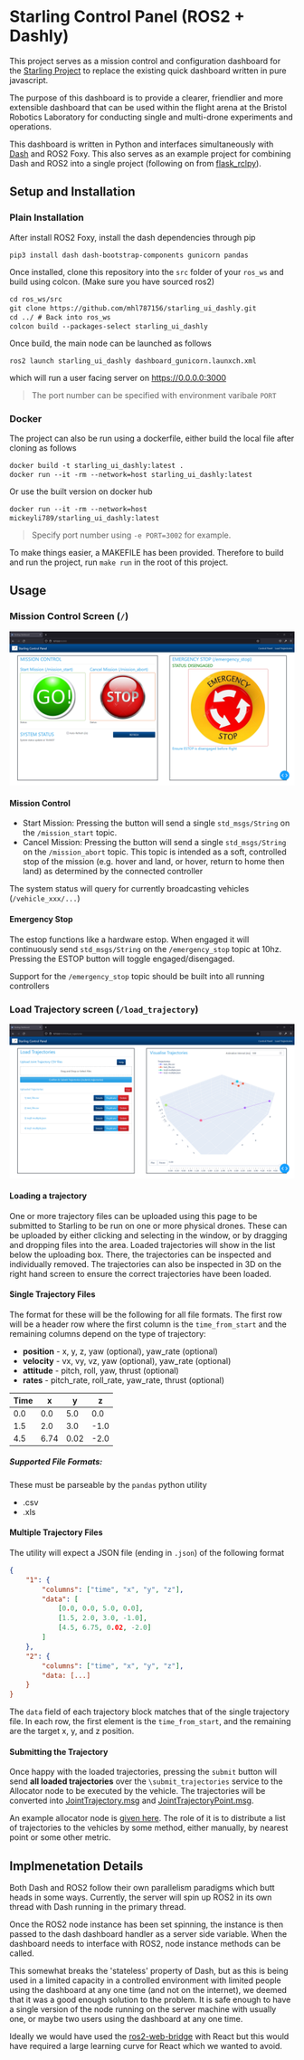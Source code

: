 # Starling Control Panel (ROS2 + Dashly)

This project serves as a mission control and configuration dashboard for the [Starling Project](https://github.com/UoBFlightLab/ProjectStarling) to replace the existing quick dashboard written in pure javascript.

The purpose of this dashboard is to provide a clearer, friendlier and more extensible dashboard that can be used within the flight arena at the Bristol Robotics Laboratory for conducting single and multi-drone experiments and operations.

This dashboard is written in Python and interfaces simultaneously with [Dash](https://dash.plotly.com/) and ROS2 Foxy. This also serves as an example project for combining Dash and ROS2 into a single project (following on from [flask_rclpy](https://github.com/codebot/flask_rclpy)).


## Setup and Installation

### Plain Installation

After install ROS2 Foxy, install the dash dependencies through pip

```
pip3 install dash dash-bootstrap-components gunicorn pandas
```

Once installed, clone this repository into the `src` folder of your `ros_ws` and build using colcon. (Make sure you have sourced ros2)

```
cd ros_ws/src
git clone https://github.com/mhl787156/starling_ui_dashly.git
cd ../ # Back into ros_ws
colcon build --packages-select starling_ui_dashly
```

Once build, the main node can be launched as follows

```
ros2 launch starling_ui_dashly dashboard_gunicorn.launxch.xml
```

which will run a user facing server on https://0.0.0.0:3000

> The port number can be specified with environment varibale `PORT` 

### Docker

The project can also be run using a dockerfile, either build the local file after cloning as follows

```
docker build -t starling_ui_dashly:latest .
docker run --it -rm --network=host starling_ui_dashly:latest
```

Or use the built version on docker hub
```
docker run --it -rm --network=host mickeyli789/starling_ui_dashly:latest
```

> Specify port number using `-e PORT=3002` for example. 

To make things easier, a MAKEFILE has been provided. Therefore to build and run the project, run `make run` in the root of this project.

## Usage

### Mission Control Screen (`/`)
![control panel](control_panel.png)

#### Mission Control

* Start Mission: Pressing the button will send a single `std_msgs/String` on the `/mission_start` topic.
* Cancel Mission: Pressing the button will send a single `std_msgs/String` on the `/mission_abort` topic. This topic is intended as a soft, controlled stop of the mission (e.g. hover and land, or hover, return to home then land) as determined by the connected controller

The system status will query for currently broadcasting vehicles (`/vehicle_xxx/...`)

#### Emergency Stop

The estop functions like a hardware estop. When engaged it will continuously send `std_msgs/String` on the `/emergency_stop` topic at 10hz. Pressing the ESTOP button will toggle engaged/disengaged.

Support for the `/emergency_stop` topic should be built into all running controllers

### Load Trajectory screen (`/load_trajectory`)

![load trajectory](load_trajectory.png)

#### Loading a trajectory

One or more trajectory files can be uploaded using this page to be submitted to Starling to be run on one or more physical drones.
These can be uploaded by either clicking and selecting in the window, or by dragging and dropping files into the area.
Loaded trajectories will show in the list below the uploading box. There, the trajectories can be inspected and individually removed.
The trajectories can also be inspected in 3D on the right hand screen to ensure the correct trajectories have been loaded.


#### Single Trajectory Files

The format for these will be the following for all file formats.
The first row will be a header row where the first column is the `time_from_start` and the remaining columns depend on the type of trajectory:

- **position** - x, y, z, yaw (optional), yaw_rate (optional)
- **velocity** - vx, vy, vz, yaw (optional), yaw_rate (optional)
- **attitude** - pitch, roll, yaw, thrust (optional)
- **rates** - pitch_rate, roll_rate, yaw_rate, thrust (optional)

| Time      | x | y | z |
| ----------- | ----------- | ----------- | ----------- |
| 0.0      | 0.0      | 5.0 | 0.0 |
| 1.5   | 2.0        | 3.0 | -1.0 |
| 4.5      | 6.74      | 0.02 | -2.0 |

##### Supported File Formats:
These must be parseable by the `pandas` python utility

* .csv
* .xls

#### Multiple Trajectory Files

The utility will expect a JSON file (ending in `.json`) of the following format

```json
{
    "1": {
        "columns": ["time", "x", "y", "z"],
        "data": [
            [0.0, 0.0, 5.0, 0.0],
            [1.5, 2.0, 3.0, -1.0],
            [4.5, 6.75, 0.02, -2.0]
        ]
    },
    "2": {
        "columns": ["time", "x", "y", "z"],
        "data: [...]
    }
}
```

The `data` field of each trajectory block matches that of the single trajectory file. In each row, the first element is the `time_from_start`, and the remaining are the target x, y, and z position.

#### Submitting the Trajectory

Once happy with the loaded trajectories, pressing the `submit` button will send **all loaded trajectories** over the `\submit_trajectories` service to the Allocator node to be executed by the vehicle.
The trajectories will be converted into [JointTrajectory.msg](https://docs.ros2.org/foxy/api/trajectory_msgs/msg/JointTrajectory.html) and [JointTrajectoryPoint.msg](https://docs.ros2.org/foxy/api/trajectory_msgs/msg/JointTrajectoryPoint.html).

An example allocator node is [given here](https://github.com/mhl787156/starling_allocator). The role of it is to distribute a list of trajectories to the vehicles by some method, either manually, by nearest point or some other metric.

## Implmenetation Details

Both Dash and ROS2 follow their own parallelism paradigms which butt heads in some ways. Currently, the server will spin up ROS2 in its own thread with Dash running in the primary thread.

Once the ROS2 node instance has been set spinning, the instance is then passed to the dash dashboard handler as a server side variable. When the dashboard needs to interface with ROS2, node instance methods can be called.

This somewhat breaks the 'stateless' property of Dash, but as this is being used in a limited capacity in a controlled environment with limited people using the dashboard at any one time (and not on the internet), we deemed that it was a good enough solution to the problem. It is safe enough to have a single version of the node running on the server machine with usually one, or maybe two users using the dashboard at any one time.

Ideally we would have used the [ros2-web-bridge](https://github.com/RobotWebTools/ros2-web-bridge) with React but this would have required a large learning curve for React which we wanted to avoid.
